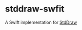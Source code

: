 # stddraw-swfit
A Swift implementation for [StdDraw](https://introcs.cs.princeton.edu/java/stdlib/StdDraw.java.html)
